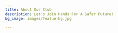 ```yaml
---
title: About Our Club
description: Let's Join Hands For A Safer Future!
bg_image: images/featue-bg.jpg

---
```

